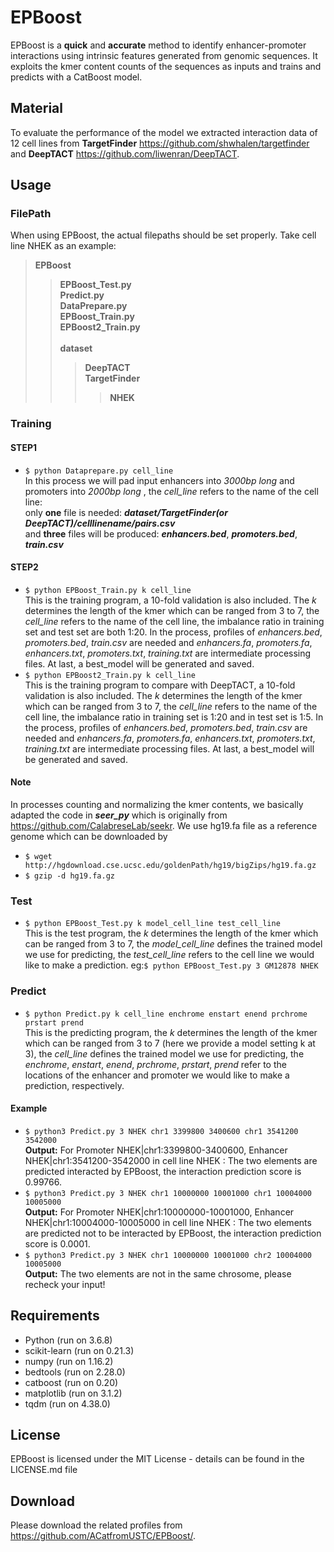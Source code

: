 # EPBoost
  EPBoost is a **quick** and **accurate** method to identify enhancer-promoter interactions using intrinsic features generated from genomic sequences. It exploits the kmer content counts of the sequences as inputs and trains and predicts with a CatBoost model.
  
## **Material**
 To evaluate the performance of the model we extracted interaction data of 12 cell lines from **TargetFinder** https://github.com/shwhalen/targetfinder and **DeepTACT** https://github.com/liwenran/DeepTACT. 
## **Usage** 

### **FilePath**
  When using EPBoost, the actual filepaths should be set properly. Take cell line NHEK as an example:<br>
  > **EPBoost** <br>
  >> **EPBoost_Test.py** <br>
  >> **Predict.py** <br>
  >> **DataPrepare.py** <br>
  >> **EPBoost_Train.py** <br>
  >> **EPBoost2_Train.py** <br>  
  >> **dataset** <br>
  >>> **DeepTACT** <br>
  >>> **TargetFinder** <br>
  >>>> **NHEK** <br>
      
  
### **Training**
#### **STEP1** <br>
* `$ python Dataprepare.py cell_line`<br>
   In this process we will pad input enhancers into *3000bp long* and promoters into *2000bp long* , the _cell_line_ refers to the name of the cell line:<br>
   only **one** file is needed: ***dataset/TargetFinder(or DeepTACT)/celllinename/pairs.csv***<br>
   and **three** files will be produced: ***enhancers.bed***,   ***promoters.bed***,   ***train.csv***<br>
#### **STEP2** <br>
* `$ python EPBoost_Train.py k cell_line`<br>
   This is the training program, a 10-fold validation is also included. The _k_ determines the length of the kmer which can be ranged from 3 to 7, the _cell_line_ refers to the name of the cell line, the imbalance ratio in training set and test set are both 1:20. In the process, profiles of _enhancers.bed_, _promoters.bed_, _train.csv_ are needed and _enhancers.fa_, _promoters.fa_, _enhancers.txt_, _promoters.txt_, _training.txt_ are intermediate processing files. At last, a best_model will be generated and saved.
* `$ python EPBoost2_Train.py k cell_line`<br>
   This is the training program to compare with DeepTACT, a 10-fold validation is also included. The _k_ determines the length of the kmer which can be ranged from 3 to 7,  the _cell_line_ refers to the name of the cell line, the imbalance ratio in training set is 1:20 and in test set is 1:5. In the process, profiles of _enhancers.bed_, _promoters.bed_, _train.csv_ are needed and _enhancers.fa_, _promoters.fa_, _enhancers.txt_, _promoters.txt_, _training.txt_ are intermediate processing files. At last, a best_model will be generated and saved.
#### **Note** <br>
   In  processes counting and normalizing the kmer contents, we basically adapted the code in ***seer_py*** which is originally from https://github.com/CalabreseLab/seekr.
   We use hg19.fa file as a reference genome which can be downloaded by <br>
* `$ wget http://hgdownload.cse.ucsc.edu/goldenPath/hg19/bigZips/hg19.fa.gz`<br>
 *  `$ gzip -d hg19.fa.gz`<br>

### **Test**
* `$ python EPBoost_Test.py k model_cell_line test_cell_line`<br>
   This is the test program, the _k_ determines the length of the kmer which can be ranged from 3 to 7, the _model_cell_line_ defines the trained model we use for predicting, the _test_cell_line_ refers to the cell line we would like to make a prediction. eg:`$ python EPBoost_Test.py 3 GM12878 NHEK`

### **Predict**
* `$ python Predict.py k cell_line enchrome enstart enend prchrome prstart prend`<br>
   This is the predicting program, the _k_ determines the length of the kmer which can be ranged from 3 to 7 (here we provide a model setting k at 3), the _cell_line_ defines the trained model we use for predicting, the _enchrome_, _enstart_, _enend_, _prchrome_, _prstart_, _prend_ refer to the locations of the enhancer and promoter we would like to make a prediction, respectively.
#### **Example**
* `$ python3 Predict.py 3 NHEK chr1 3399800 3400600 chr1 3541200 3542000` <br>
**Output:** For Promoter NHEK|chr1:3399800-3400600, Enhancer NHEK|chr1:3541200-3542000 in cell line NHEK :
The two elements are predicted interacted by EPBoost, the interaction prediction score is 0.99766.
* `$ python3 Predict.py 3 NHEK chr1 10000000 10001000 chr1 10004000 10005000` <br>
**Output:** For Promoter NHEK|chr1:10000000-10001000, Enhancer NHEK|chr1:10004000-10005000 in cell line NHEK :
The two elements are predicted not to be interacted by EPBoost, the interaction prediction score is 0.0001.
* `$ python3 Predict.py 3 NHEK chr1 10000000 10001000 chr2 10004000 10005000` <br>
**Output:** The two elements are not in the same chrosome, please recheck your input!

## **Requirements**
* Python (run on 3.6.8)
* scikit-learn (run on 0.21.3)
* numpy (run on 1.16.2)
* bedtools (run on 2.28.0)
* catboost (run on 0.20)
* matplotlib (run on 3.1.2)
* tqdm (run on 4.38.0)

## **License**
  EPBoost is licensed under the MIT License - details can be found in the LICENSE.md file
## **Download**
  Please download the related profiles from https://github.com/ACatfromUSTC/EPBoost/. 
